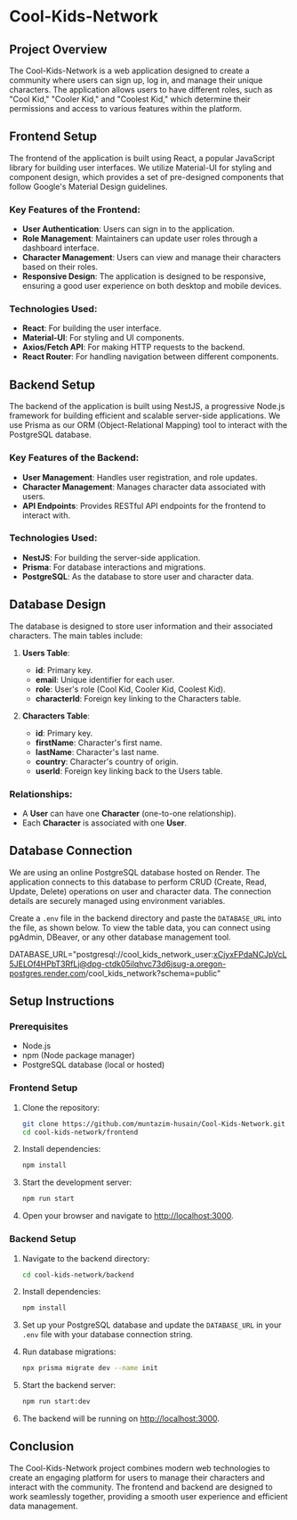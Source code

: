 # Cool-Kids-Network

## Project Overview
The Cool-Kids-Network is a web application designed to create a community where users can sign up, log in, and manage their unique characters. The application allows users to have different roles, such as "Cool Kid," "Cooler Kid," and "Coolest Kid," which determine their permissions and access to various features within the platform. 

## Frontend Setup
The frontend of the application is built using React, a popular JavaScript library for building user interfaces. We utilize Material-UI for styling and component design, which provides a set of pre-designed components that follow Google's Material Design guidelines. 

### Key Features of the Frontend:
- **User Authentication**: Users can sign in to the application.
- **Role Management**: Maintainers can update user roles through a dashboard interface.
- **Character Management**: Users can view and manage their characters based on their roles.
- **Responsive Design**: The application is designed to be responsive, ensuring a good user experience on both desktop and mobile devices.

### Technologies Used:
- **React**: For building the user interface.
- **Material-UI**: For styling and UI components.
- **Axios/Fetch API**: For making HTTP requests to the backend.
- **React Router**: For handling navigation between different components.

## Backend Setup
The backend of the application is built using NestJS, a progressive Node.js framework for building efficient and scalable server-side applications. We use Prisma as our ORM (Object-Relational Mapping) tool to interact with the PostgreSQL database.

### Key Features of the Backend:
- **User Management**: Handles user registration, and role updates.
- **Character Management**: Manages character data associated with users.
- **API Endpoints**: Provides RESTful API endpoints for the frontend to interact with.

### Technologies Used:
- **NestJS**: For building the server-side application.
- **Prisma**: For database interactions and migrations.
- **PostgreSQL**: As the database to store user and character data.

## Database Design
The database is designed to store user information and their associated characters. The main tables include:

1. **Users Table**:
   - **id**: Primary key.
   - **email**: Unique identifier for each user.
   - **role**: User's role (Cool Kid, Cooler Kid, Coolest Kid).
   - **characterId**: Foreign key linking to the Characters table.

2. **Characters Table**:
   - **id**: Primary key.
   - **firstName**: Character's first name.
   - **lastName**: Character's last name.
   - **country**: Character's country of origin.
   - **userId**: Foreign key linking back to the Users table.

### Relationships:
- A **User** can have one **Character** (one-to-one relationship).
- Each **Character** is associated with one **User**.

## Database Connection
We are using an online PostgreSQL database hosted on Render. The application connects to this database to perform CRUD (Create, Read, Update, Delete) operations on user and character data. The connection details are securely managed using environment variables.

Create a `.env` file in the backend directory and paste the `DATABASE_URL` into the file, as shown below. To view the table data, you can connect using pgAdmin, DBeaver, or any other database management tool.

DATABASE_URL="postgresql://cool_kids_network_user:xCjyxFPdaNCJpVcL5JELOf4HPbT3RfLj@dpg-ctdk05ilqhvc73d6jsug-a.oregon-postgres.render.com/cool_kids_network?schema=public"



## Setup Instructions

### Prerequisites
- Node.js
- npm (Node package manager)
- PostgreSQL database (local or hosted)

### Frontend Setup
1. Clone the repository:
   ```bash
   git clone https://github.com/muntazim-husain/Cool-Kids-Network.git
   cd cool-kids-network/frontend
   ```

2. Install dependencies:
   ```bash
   npm install
   ```

3. Start the development server:
   ```bash
   npm run start
   ```

4. Open your browser and navigate to [http://localhost:3000](http://localhost:3000).

### Backend Setup
1. Navigate to the backend directory:
   ```bash
   cd cool-kids-network/backend
   ```

2. Install dependencies:
   ```bash
   npm install
   ```

3. Set up your PostgreSQL database and update the `DATABASE_URL` in your `.env` file with your database connection string.

4. Run database migrations:
   ```bash
   npx prisma migrate dev --name init
   ```

5. Start the backend server:
   ```bash
   npm run start:dev
   ```

6. The backend will be running on [http://localhost:3000](http://localhost:3000).

## Conclusion
The Cool-Kids-Network project combines modern web technologies to create an engaging platform for users to manage their characters and interact with the community. The frontend and backend are designed to work seamlessly together, providing a smooth user experience and efficient data management.
